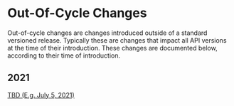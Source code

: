 # Out-Of-Cycle Changes

Out-of-cycle changes are changes introduced outside of a standard versioned release. Typically these are changes that impact all API versions at the time of their introduction. These changes are documented below, according to their time of introduction.

## 2021

[TBD (E.g. July 5, 2021)](2021/june-15-2021.md)

